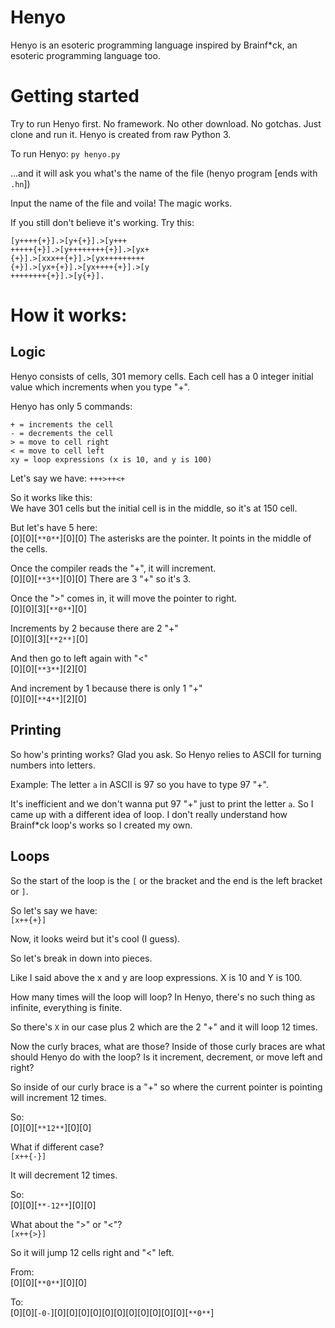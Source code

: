 # Henyo
Henyo is an esoteric programming language inspired by Brainf*ck, an esoteric programming language too.

# Getting started
Try to run Henyo first. No framework. No other download. No gotchas. Just clone and run it. Henyo is created from raw Python 3.

To run Henyo:
`py henyo.py`

...and it will ask you what's the name of the file (henyo program [ends with `.hn`])

Input the name of the file and voila! The magic works.

If you still don't believe it's working. Try this:
```
[y++++{+}].>[y+{+}].>[y+++
+++++{+}].>[y++++++++{+}].>[yx+
{+}].>[xxx++{+}].>[yx+++++++++
{+}].>[yx+{+}].>[yx++++{+}].>[y
++++++++{+}].>[y{+}].
```

# How it works:
## Logic
Henyo consists of cells, 301 memory cells. Each cell has a 0 integer initial value which increments when you type "+".

Henyo has only 5 commands:
```
+ = increments the cell
- = decrements the cell
> = move to cell right
< = move to cell left
xy = loop expressions (x is 10, and y is 100)
```

Let's say we have:
`+++>++<+`

So it works like this:\
We have 301 cells but the initial cell is in the middle, so it's at 150 cell.

But let's have 5 here:\
[0][0][`**0**`][0][0]
The asterisks are the pointer. It points in the middle of the cells.

Once the compiler reads the "+", it will increment.\
[0][0][`**3**`][0][0]
There are 3 "+" so it's 3.

Once the ">" comes in, it will move the pointer to right.\
[0][0][3][`**0**`][0]

Increments by 2 because there are 2 "+"\
[0][0][3][`**2**]`[0]

And then go to left again with "<"\
[0][0][`**3**`][2][0]

And increment by 1 because there is only 1 "+"\
[0][0][`**4**`][2][0]

## Printing
So how's printing works? Glad you ask. So Henyo relies to ASCII for turning numbers into letters.

Example: The letter `a` in ASCII is 97 so you have to type 97 "+".

It's inefficient and we don't wanna put 97 "+" just to print the letter `a`. So I came up with a different idea of loop. I don't really understand how Brainf*ck loop's works so I created my own.

## Loops
So the start of the loop is the `[` or the bracket and the end is the left bracket or `]`.

So let's say we have:\
`[x++{+}]`

Now, it looks weird but it's cool (I guess).

So let's break in down into pieces.

Like I said above the x and y are loop expressions. X is 10 and Y is 100.

How many times will the loop will loop? In Henyo, there's no such thing as infinite, everything is finite.

So there's `X` in our case plus 2 which are the 2 "+" and it will loop 12 times.

Now the curly braces, what are those? Inside of those curly braces are what should Henyo do with the loop? Is it increment, decrement, or move left and right?

So inside of our curly brace is a "+" so where the current pointer is pointing will increment 12 times.

So:\
[0][0][`**12**`][0][0]

What if different case?\
`[x++{-}]`

It will decrement 12 times.

So:\
[0][0][`**-12**`][0][0]

What about the ">" or "<"?\
`[x++{>}]`

So it will jump 12 cells right and "<" left.

From:\
[0][0][`**0**`][0][0]

To:\
[0][0][`-0-`][0][0][0][0][0][0][0][0][0][0][0][`**0**`]
